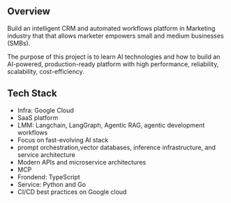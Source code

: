 ## Overview

Build an intelligent CRM and automated workflows platform in Marketing industry that that allows marketer empowers small and medium businesses (SMBs). 

The purpose of this project is to learn AI technologies and how to build an AI-powered, production-ready platform with high performance, reliability, scalability, cost-efficiency.

## Tech Stack
- Infra: Google Cloud
- SaaS platform
- LMM: Langchain, LangGraph, Agentic RAG, agentic development workflows
- Focus on fast-evolving AI stack
- prompt orchestration,vector databases, inference infrastructure, and service architecture
- Modern APIs and microservice architectures
- MCP
- Frondend: TypeScript
- Service: Python and Go
- CI/CD best practices on Google cloud



